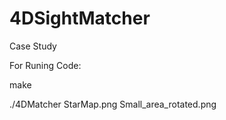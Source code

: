 # 4DSightMatcher
Case Study

For Runing Code:

make


./4DMatcher StarMap.png Small_area_rotated.png
